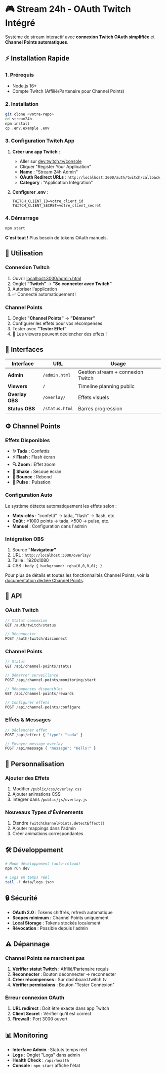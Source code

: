 # 🎮 Stream 24h - OAuth Twitch Intégré

Système de stream interactif avec **connexion Twitch OAuth simplifiée** et **Channel Points automatiques**.

## ⚡ Installation Rapide

### 1. Prérequis
- Node.js 16+
- Compte Twitch (Affilié/Partenaire pour Channel Points)

### 2. Installation
```bash
git clone <votre-repo>
cd stream24h
npm install
cp .env.example .env
```

### 3. Configuration Twitch App

1. **Créer une app Twitch** :
   - Aller sur [dev.twitch.tv/console](https://dev.twitch.tv/console/apps)
   - Cliquer "Register Your Application"
   - **Name** : "Stream 24h Admin"
   - **OAuth Redirect URLs** : `http://localhost:3000/auth/twitch/callback`
   - **Category** : "Application Integration"

2. **Configurer .env** :
   ```env
   TWITCH_CLIENT_ID=votre_client_id
   TWITCH_CLIENT_SECRET=votre_client_secret
   ```

### 4. Démarrage
```bash
npm start
```

**C'est tout !** Plus besoin de tokens OAuth manuels.

## 🚀 Utilisation

### Connexion Twitch
1. Ouvrir [localhost:3000/admin.html](http://localhost:3000/admin.html)
2. Onglet **"Twitch"** → **"Se connecter avec Twitch"**
3. Autoriser l'application
4. ✅ Connecté automatiquement !

### Channel Points
1. Onglet **"Channel Points"** → **"Démarrer"**
2. Configurer les effets pour vos récompenses
3. Tester avec **"Tester Effet"**
4. 🎉 Les viewers peuvent déclencher des effets !

## 🎯 Interfaces

| Interface | URL | Usage |
|-----------|-----|-------|
| **Admin** | `/admin.html` | Gestion stream + connexion Twitch |
| **Viewers** | `/` | Timeline planning public |
| **Overlay OBS** | `/overlay/` | Effets visuels |
| **Status OBS** | `/status.html` | Barres progression |

## ⚙️ Channel Points

### Effets Disponibles
- **✨ Tada** : Confettis
- **⚡ Flash** : Flash écran  
- **🔍 Zoom** : Effet zoom
- **📳 Shake** : Secoue écran
- **🏀 Bounce** : Rebond
- **💓 Pulse** : Pulsation

### Configuration Auto
Le système détecte automatiquement les effets selon :
- **Mots-clés** : "confetti" → tada, "flash" → flash, etc.
- **Coût** : ≥1000 points → tada, ≥500 → pulse, etc.
- **Manuel** : Configuration dans l'admin

### Intégration OBS
1. Source **"Navigateur"** 
2. URL : `http://localhost:3000/overlay/`
3. Taille : 1920x1080
4. CSS : `body { background: rgba(0,0,0,0); }`

Pour plus de détails et toutes les fonctionnalités Channel Points, voir la [documentation dédiée Channel Points](docs/channel-points.md).

## 🔧 API

### OAuth Twitch
```javascript
// Statut connexion
GET /auth/twitch/status

// Déconnecter
POST /auth/twitch/disconnect
```

### Channel Points  
```javascript
// Statut
GET /api/channel-points/status

// Démarrer surveillance
POST /api/channel-points/monitoring/start

// Récompenses disponibles
GET /api/channel-points/rewards

// Configurer effets
POST /api/channel-points/configure
```

### Effets & Messages
```javascript
// Déclencher effet
POST /api/effect { "type": "tada" }

// Envoyer message overlay
POST /api/message { "message": "Hello!" }
```

## 🎨 Personnalisation

### Ajouter des Effets
1. Modifier `/public/css/overlay.css`
2. Ajouter animations CSS
3. Intégrer dans `/public/js/overlay.js`

### Nouveaux Types d'Événements
1. Étendre `TwitchChannelPoints.detectEffect()`
2. Ajouter mappings dans l'admin
3. Créer animations correspondantes

## 🛠️ Développement

```bash
# Mode développement (auto-reload)
npm run dev

# Logs en temps réel
tail -f data/logs.json
```

## 🔒 Sécurité

- **OAuth 2.0** : Tokens chiffrés, refresh automatique
- **Scopes minimum** : Channel Points uniquement
- **Local Storage** : Tokens stockés localement
- **Révocation** : Possible depuis l'admin

## ⚠️ Dépannage

### Channel Points ne marchent pas
1. **Vérifier statut Twitch** : Affilié/Partenaire requis
2. **Reconnecter** : Bouton déconnecter → reconnecter
3. **Créer récompenses** : Sur dashboard.twitch.tv
4. **Vérifier permissions** : Bouton "Tester Connexion"

### Erreur connexion OAuth
1. **URL redirect** : Doit être exacte dans app Twitch
2. **Client Secret** : Vérifier qu'il est correct
3. **Firewall** : Port 3000 ouvert

## 📊 Monitoring

- **Interface Admin** : Statuts temps réel
- **Logs** : Onglet "Logs" dans admin
- **Health Check** : `/api/health`
- **Console** : `npm start` affiche l'état